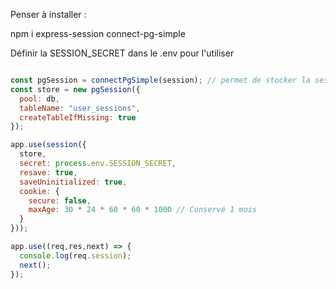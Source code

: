 Penser à installer :

npm i express-session connect-pg-simple

Définir la SESSION_SECRET dans le .env pour l'utiliser

```js

const pgSession = connectPgSimple(session); // permet de stocker la session dans la pool référencée, ici db
const store = new pgSession({
  pool: db,
  tableName: "user_sessions",
  createTableIfMissing: true
});

app.use(session({
  store,
  secret: process.env.SESSION_SECRET,
  resave: true, 
  saveUninitialized: true,
  cookie: {
    secure: false,
    maxAge: 30 * 24 * 60 * 60 * 1000 // Conservé 1 mois
  } 
}));

app.use((req,res,next) => {
  console.log(req.session);
  next();  
});

```
